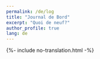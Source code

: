 ```yaml
---
permalink: /de/log
title: "Journal de Bord"
excerpt: "Quoi de neuf?"
author_profile: true
lang: de
---
```

{%- include no-translation.html -%}
